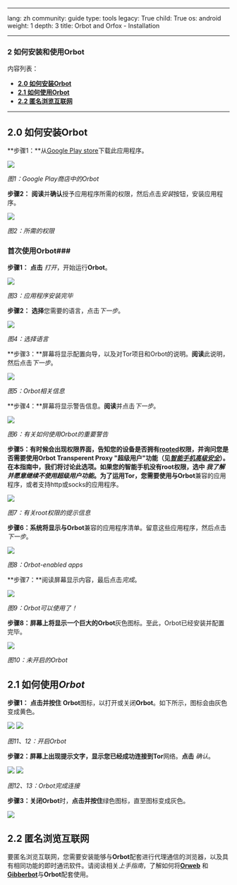 

---

lang: zh
community: guide
type: tools
legacy: True
child: True
os: android
weight: 1
depth: 3
title: Orbot and Orfox - Installation

---

### 2 如何安装和使用Orbot ###

内容列表：

- [**2.0 如何安装Orbot**](#2.0)
- [**2.1 如何使用Orbot**](#2.1)
- [**2.2 匿名浏览互联网**](#2.2)

-----

<a name="2.0"></a>
## 2.0 如何安装Orbot ##

**步骤1：**从[Google Play store](https://play.google.com/store/apps/details?id=org.torproject.android)下载此应用程序。


![](/sbox/screen/orbot-en/01.png)

*图1：Google Play商店中的Orbot*

**步骤2：** **阅读**并**确认**授予应用程序所需的权限，然后点击*安装*按钮，安装应用程序。

![](/sbox/screen/orbot-en/02.png)

*图2：所需的权限*

### 首次使用Orbot###

**步骤1：** **点击** *打开*，开始运行**Orbot**。

![](/sbox/screen/orbot-en/03.png)

*图3：应用程序安装完毕*

**步骤2：** **选择**您需要的语言，点击*下一步*。

![](/sbox/screen/orbot-en/04.png)

*图4：选择语言*

**步骤3：**屏幕将显示配置向导，以及对Tor项目和Orbot的说明。**阅读**此说明，然后点击*下一步*。

![](/sbox/screen/orbot-en/05.png)

*图5：Orbot相关信息*

**步骤4：**屏幕将显示警告信息。**阅读**并点击*下一步*。

![](/sbox/screen/orbot-en/06.png)

*图6：有关如何使用Orbot的重要警告*

**步骤5：**有时候会出现权限界面，告知您的设备是否拥有[rooted](/zh/glossary#root)权限，并询问您是否需要使用Orbot Transperent Proxy "超级用户"功能（见[*智能手机高级安全*](/zh/chapter_11_7)）。在本指南中，我们将讨论此选项。如果您的智能手机没有root权限，**选中** *我了解并愿意继续不使用超级用户功能*。为了运用Tor，您需要使用与**Orbot**兼容的应用程序，或者支持http或socks的应用程序。


![](/sbox/screen/orbot-en/07.png)

*图7：有关root权限的提示信息*

**步骤6：**系统将显示与**Orbot**兼容的应用程序清单。留意这些应用程序，然后点击*下一步*。


![](/sbox/screen/orbot-en/08.png)

*图8：Orbot-enabled apps*

**步骤7：**阅读屏幕显示内容，最后点击*完成*。 


![](/sbox/screen/orbot-en/09.png)

*图9：Orbot可以使用了！*

**步骤8：**屏幕上将显示一个巨大的**Orbot**灰色图标。至此，Orbot已经安装并配置完毕。


![](/sbox/screen/orbot-en/10.png)

*图10：未开启的Orbot*

<a name="2.1"></a>
## 2.1 如何使用*Orbot* ##

**步骤1：** **点击并按住** **Orbot**图标，以打开或关闭**Orbot**。如下所示，图标会由灰色变成黄色。


![](/sbox/screen/orbot-en/10.png) ![](/sbox/screen/orbot-en/11.png) 

*图11、12：开启Orbot*

**步骤2：**屏幕上出现提示文字，显示您已经成功连接到**Tor**网络。**点击** *确认*。


![](/sbox/screen/orbot-en/13.png) ![](/sbox/screen/orbot-en/14.png)

*图12、13：Orbot完成连接*

**步骤3：**关闭**Orbot**时，**点击并按住**绿色图标，直至图标变成灰色。

![](/sbox/screen/orbot-en/10.png)

<a name="2.2"></a>
## 2.2 匿名浏览互联网 ##

要匿名浏览互联网，您需要安装能够与**Orbot**配套进行代理通信的浏览器，以及具有相同功能的即时通讯软件。请阅读相关*上手指南*，了解如何将[**Orweb**](/zh/Orweb_main) 和[**Gibberbot**](/zh/gibberbot_main)与**Orbot**配套使用。


